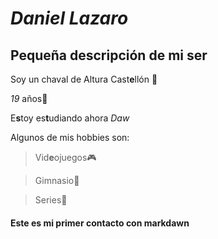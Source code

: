 # _Daniel Lazaro_
## Pequeña descripción de mi ser
Soy un chaval de Altura Cast**e**llón 📍

_19_ años🚀

E**s**toy es**t**udiando ahora _Daw_

Algunos de mis hobbies son:

> Vid**e**ojuegos🎮

> Gimnasio🦾

> Series👀

#### Este es mi prime**r** contacto con markdawn
